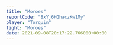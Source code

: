 ```yaml
---
title: "Moroes"
reportCode: "8xYj6HGhaczKw1My"
player: "Torquin"
fight: "Moroes"
date: 2021-09-08T20:17:22.766000+00:00
---
```

